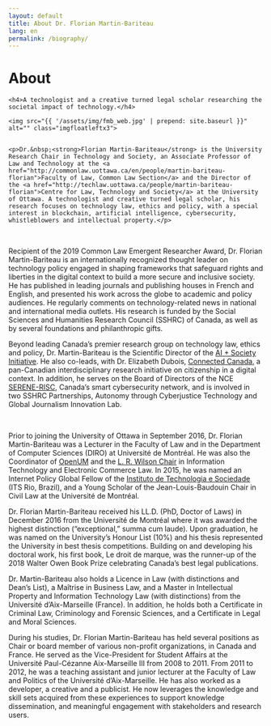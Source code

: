 ```yaml
---
layout: default
title: About Dr. Florian Martin-Bariteau
lang: en
permalink: /biography/
---
```


<div class="post">
	<h1 class="pageTitle">About</h1>

	<h4>A technologist and a creative turned legal scholar researching the societal impact of technology.</h4>

	<img src="{{ '/assets/img/fmb_web.jpg' | prepend: site.baseurl }}" alt="" class="imgfloatleftx3">


	<p>Dr.&nbsp;<strong>Florian Martin-Bariteau</strong> is the University Research Chair in Technology and Society, an Associate Professor of Law and Technology at the <a href="http://commonlaw.uottawa.ca/en/people/martin-bariteau-florian">Faculty of Law, Common Law Section</a> and the Director of the <a href="http://techlaw.uottawa.ca/people/martin-bariteau-florian">Centre for Law, Technology and Society</a> at the University of Ottawa. A technologist and creative turned legal scholar, his research focuses on technology law, ethics and policy, with a special interest in blockchain, artificial intelligence, cybersecurity, whistleblowers and intellectual property.</p>
<p>&nbsp;</p>
<p>Recipient of the 2019 Common Law Emergent Researcher Award, Dr.&nbsp;Florian Martin-Bariteau is an internationally recognized thought leader on technology policy engaged in shaping frameworks that safeguard rights and liberties in the digital context to build a more secure and inclusive society. He has published in leading journals and publishing houses in French and English, and presented his work across the globe to academic and policy audiences. He regularly comments on technology-related news in national and international media outlets. His research is funded by the Social Sciences and Humanities Research Council (SSHRC) of Canada, as well as by several foundations and philanthropic gifts.</p>
<p>Beyond leading Canada’s premier research group on technology law, ethics and policy, Dr.&nbsp;Martin-Bariteau is the Scientific Director of the <a href="http://www.aisociety.ca/">AI + Society Initiative</a>. He also co-leads, with Dr.&nbsp;Elizabeth Dubois, <a href="http://www.connectedcanada.ca/">Connected Canada</a>, a pan-Canadian interdisciplinary research initiative on citizenship in a digital context. In addition, he serves on the Board of Directors of the NCE <a href="http://www.serene-risc.ca/">SERENE-RISC</a>, Canada’s smart cybersecurity network, and is involved in two SSHRC Partnerships, Autonomy through Cyberjustice Technology and Global Journalism Innovation Lab.&nbsp;</p>
<p>&nbsp;</p>
<p>Prior to joining the University of Ottawa in September 2016, Dr.&nbsp;Florian Martin-Bariteau was a Lecturer in the Faculty of Law and in the Department of Computer Sciences (DIRO) at Université de Montréal. He was also the Coordinator of <a href="https://openum.ca/en/">OpenUM</a> and the <a href="http://www.chairelrwilson.ca/en/">L. R. Wilson Chair</a> in Information Technology and Electronic Commerce Law. In 2015, he was named an Internet Policy Global Fellow of the <a href="http://www.itsrio.org/">Instituto de Technologia e Sociedade</a> (ITS Rio, Brazil), and a Young Scholar of the Jean-Louis-Baudouin Chair in Civil Law at the Université de Montréal.</p>
<p>Dr.&nbsp;Florian Martin-Bariteau received his LL.D. (PhD, Doctor of Laws) in December 2016 from the Université de Montréal where it was awarded the highest distinction (“exceptional,” summa cum laude). Upon graduation, he was named on the University’s Honour List (10%) and his thesis represented the University in best thesis competitions. Building on and developing his doctoral work, his first book, Le droit de marque, was the runner-up of the 2018 Walter Owen Book Prize celebrating Canada’s best legal publications.</p>
<p>Dr.&nbsp;Martin-Bariteau also holds a Licence in Law (with distinctions and Dean’s List), a Maîtrise in Business Law, and a Master in Intellectual Property and Information Technology Law (with distinctions) from the Université d’Aix-Marseille (France). In addition, he holds both a Certificate in Criminal Law, Criminology and Forensic Sciences, and a Certificate in Legal and Moral Sciences.</p>
<p>During his studies, Dr.&nbsp;Florian Martin-Bariteau has held several positions as Chair or board member of various non-profit organizations, in Canada and France. He served as the Vice-President for Student Affairs at the Université Paul-Cézanne Aix-Marseille III from 2008 to 2011. From 2011 to 2012, he was a teaching assistant and junior lecturer at the Faculty of Law and Politics of the Université d’Aix-Marseille. He has also worked as a developer, a creative and a publicist. He now leverages the knowledge and skill sets acquired from these experiences to support knowledge dissemination, and meaningful engagement with stakeholders and research users.</p>
<p>&nbsp;</p>

</div>

